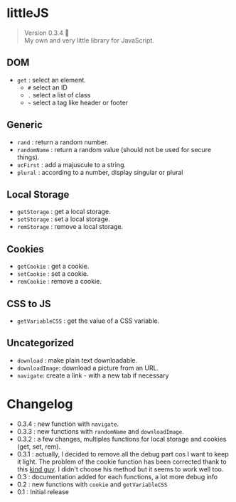 # littleJS

> Version 0.3.4 :memo:  
> My own and very little library for JavaScript.

## DOM
- `get` : select an element.
  - `#` select an ID
  - `.` select a list of class
  - `~` select a tag like header or footer

## Generic
- `rand` : return a random number.
- `randomName` : return a random value (should not be used for secure things).
- `ucFirst` : add a majuscule to a string.
- `plural` : according to a number, display singular or plural

## Local Storage
- `getStorage` : get a local storage.
- `setStorage` : set a local storage.
- `remStorage` : remove a local storage.

## Cookies
- `getCookie` : get a cookie.
- `setCookie` : set a cookie.
- `remCookie` : remove a cookie.

## CSS to JS
- `getVariableCSS` : get the value of a CSS variable.

## Uncategorized
- `download` : make plain text downloadable.
- `downloadImage`: download a picture from an URL.
- `navigate`: create a link - with a new tab if necessary
 
 # Changelog
 
 - 0.3.4 : new function with `navigate`.
 - 0.3.3 : new functions with `randomName` and `downloadImage`.
 - 0.3.2 :  a few changes, multiples functions for local storage and cookies (get, set, rem).
 - 0.3.1 : actually, I decided to remove all the debug part cos I want to keep it light. The problem of the cookie function has been corrected thank to this [kind guy](https://github.com/NamedRoger). I didn't choose his method but it seems to work well too.
 - 0.3 : documentation added for each functions, a lot more debug info
 - 0.2 : new functions with `cookie` and `getVariableCSS` 
 - 0.1 : Initial release
